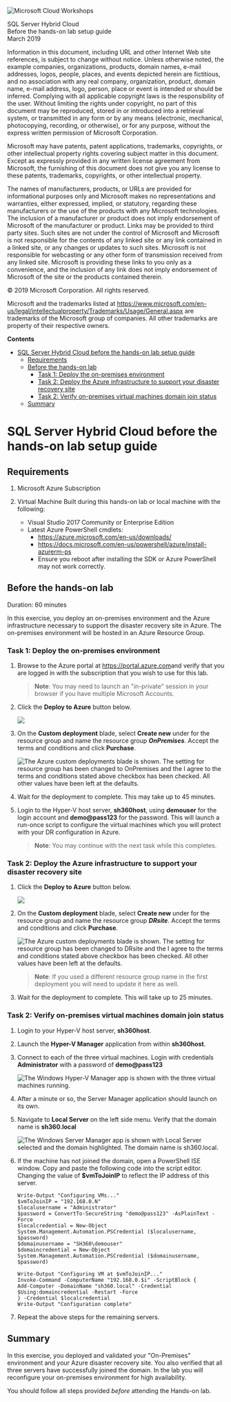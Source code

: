![](https://github.com/Microsoft/MCW-Template-Cloud-Workshop/raw/master/Media/ms-cloud-workshop.png "Microsoft Cloud Workshops")

<div class="MCWHeader1">
SQL Server Hybrid Cloud
</div>

<div class="MCWHeader2">
Before the hands-on lab setup guide
</div>

<div class="MCWHeader3">
March 2019
</div>


Information in this document, including URL and other Internet Web site references, is subject to change without notice. Unless otherwise noted, the example companies, organizations, products, domain names, e-mail addresses, logos, people, places, and events depicted herein are fictitious, and no association with any real company, organization, product, domain name, e-mail address, logo, person, place or event is intended or should be inferred. Complying with all applicable copyright laws is the responsibility of the user. Without limiting the rights under copyright, no part of this document may be reproduced, stored in or introduced into a retrieval system, or transmitted in any form or by any means (electronic, mechanical, photocopying, recording, or otherwise), or for any purpose, without the express written permission of Microsoft Corporation.

Microsoft may have patents, patent applications, trademarks, copyrights, or other intellectual property rights covering subject matter in this document. Except as expressly provided in any written license agreement from Microsoft, the furnishing of this document does not give you any license to these patents, trademarks, copyrights, or other intellectual property.

The names of manufacturers, products, or URLs are provided for informational purposes only and Microsoft makes no representations and warranties, either expressed, implied, or statutory, regarding these manufacturers or the use of the products with any Microsoft technologies. The inclusion of a manufacturer or product does not imply endorsement of Microsoft of the manufacturer or product. Links may be provided to third party sites. Such sites are not under the control of Microsoft and Microsoft is not responsible for the contents of any linked site or any link contained in a linked site, or any changes or updates to such sites. Microsoft is not responsible for webcasting or any other form of transmission received from any linked site. Microsoft is providing these links to you only as a convenience, and the inclusion of any link does not imply endorsement of Microsoft of the site or the products contained therein.

© 2019 Microsoft Corporation. All rights reserved.

Microsoft and the trademarks listed at <https://www.microsoft.com/en-us/legal/intellectualproperty/Trademarks/Usage/General.aspx> are trademarks of the Microsoft group of companies. All other trademarks are property of their respective owners.

**Contents**

- [SQL Server Hybrid Cloud before the hands-on lab setup guide](#sql-server-hybrid-cloud-before-the-hands-on-lab-setup-guide)
  - [Requirements](#requirements)
  - [Before the hands-on lab](#before-the-hands-on-lab)
    - [Task 1: Deploy the on-premises environment](#task-1-deploy-the-on-premises-environment)
    - [Task 2: Deploy the Azure infrastructure to support your disaster recovery site](#task-2-deploy-the-azure-infrastructure-to-support-your-disaster-recovery-site)
    - [Task 2: Verify on-premises virtual machines domain join status](#task-2-verify-on-premises-virtual-machines-domain-join-status)
  - [Summary](#summary)

# SQL Server Hybrid Cloud before the hands-on lab setup guide 

## Requirements

1.  Microsoft Azure Subscription

2.  Virtual Machine Built during this hands-on lab or local machine with the following:

    - Visual Studio 2017 Community or Enterprise Edition
    - Latest Azure PowerShell cmdlets:
        - <https://azure.microsoft.com/en-us/downloads/>
        - <https://docs.microsoft.com/en-us/powershell/azure/install-azurerm-ps>
        - Ensure you reboot after installing the SDK or Azure PowerShell may not work correctly.

## Before the hands-on lab

Duration: 60 minutes

In this exercise, you deploy an on-premises environment and the Azure infrastructure necessary to support the disaster recovery site in Azure. The on-premises environment will be hosted in an Azure Resource Group. 

### Task 1: Deploy the on-premises environment 

1.  Browse to the Azure portal at <https://portal.azure.com>and verify that you are logged in with the subscription that you wish to use for this lab.

    >**Note**: You may need to launch an \"in-private\" session in your browser if you have multiple Microsoft Accounts.

2.  Click the **Deploy to Azure** button below. 

    <a href="https://portal.azure.com/#create/Microsoft.Template/uri/https%3A%2F%2Fraw.githubusercontent.com%2Fciphertxt%2Fcw-smart-hotel-360-iaas%2Fmaster%2Ftemplate%2FSmartHotelOnPrem.json" rel="nofollow">
    <img src="https://camo.githubusercontent.com/9285dd3998997a0835869065bb15e5d500475034/687474703a2f2f617a7572656465706c6f792e6e65742f6465706c6f79627574746f6e2e706e67" data-canonical-src="http://azuredeploy.net/deploybutton.png" style="max-width:100%;"></a>

3.  On the **Custom deployment** blade, select **Create new** under for the resource group and name the resource group ***OnPremises***. Accept the terms and conditions and click **Purchase**.
   
    ![The Azure custom deployments blade is shown. The setting for resource group has been changed to OnPremises and the I agree to the terms and conditions stated above checkbox has been checked. All other values have been left at the defaults.](images/before-the-hands-on-lab/2019-03-16-10-41-15.png "Custom deployment blade")

4. Wait for the deployment to complete. This may take up to 45 minutes.

5. Login to the Hyper-V host server, **sh360host**, using **demouser** for the login account and **demo@pass123** for the password. This will launch a run-once script to configure the virtual machines which you will protect with your DR configuration in Azure. 

    > **Note**: You may continue with the next task while this completes.

### Task 2: Deploy the Azure infrastructure to support your disaster recovery site

1.  Click the **Deploy to Azure** button below.

    <a href="https://portal.azure.com/#create/Microsoft.Template/uri/https%3A%2F%2Fraw.githubusercontent.com%2Fciphertxt%2Fcw-smart-hotel-360-iaas%2Fmaster%2Ftemplate%2FSmartHotelCloud.json" rel="nofollow">
    <img src="https://camo.githubusercontent.com/9285dd3998997a0835869065bb15e5d500475034/687474703a2f2f617a7572656465706c6f792e6e65742f6465706c6f79627574746f6e2e706e67" data-canonical-src="http://azuredeploy.net/deploybutton.png" style="max-width:100%;"></a>

2.  On the **Custom deployment** blade, select **Create new** under for the resource group and name the resource group ***DRsite***. Accept the terms and conditions and click **Purchase**.

    ![The Azure custom deployments blade is shown. The setting for resource group has been changed to DRsite and the I agree to the terms and conditions stated above checkbox has been checked. All other values have been left at the defaults.](images/before-the-hands-on-lab/2019-03-16-11-31-31.png "Custom deployment blade")

    > **Note**: If you used a different resource group name in the first deployment you will need to update it here as well.

3.  Wait for the deployment to complete. This will take up to 25 minutes.

### Task 2: Verify on-premises virtual machines domain join status 

1.  Login to your Hyper-V host server, **sh360host**.

2.  Launch the **Hyper-V Manager** application from within **sh360host**.

3.  Connect to each of the three virtual machines. Login with credentials **Administrator** with a password of **demo@pass123**

    ![The Windows Hyper-V Manager app is shown with the three virtual machines running.](images/before-the-hands-on-lab/2019-03-16-12-16-38.png "Hyper-v Manager")

4.  After a minute or so, the Server Manager application should launch on its own. 

5.  Navigate to **Local Server** on the left side menu. Verify that the domain name is **sh360.local**

    ![The Windows Server Manager app is shown with Local Server selected and the domain highlighted. The domain name is sh360.local.](images/before-the-hands-on-lab/2019-03-16-11-57-38.png "Server Manager")

6.  If the machine has not joined the domain, open a PowerShell ISE window. Copy and paste the following code into the script editor. Changing the value of **$vmToJoinIP** to reflect the IP address of this server.

    ```
    Write-Output "Configuring VMs..."
    $vmToJoinIP = "192.168.0.N"
    $localusername = "Administrator"
    $password = ConvertTo-SecureString "demo@pass123" -AsPlainText -Force
    $localcredential = New-Object System.Management.Automation.PSCredential ($localusername, $password)
    $domainusername = "SH360\demouser"
    $domaincredential = New-Object System.Management.Automation.PSCredential ($domainusername, $password)

    Write-Output "Configuring VM at $vmToJoinIP..."
    Invoke-Command -ComputerName "192.168.0.$i" -ScriptBlock { 
    Add-Computer -DomainName "sh360.local" -Credential $Using:domaincredential -Restart -Force 
    } -Credential $localcredential
    Write-Output "Configuration complete"
    ```

7.  Repeat the above steps for the remaining servers.

## Summary

In this exercise, you deployed and validated your "On-Premises" environment and your Azure disaster recovery site. You also verified that all three servers have successfully joined the domain. In the lab you will reconfigure your on-premises environment for high availability.

You should follow all steps provided *before* attending the Hands-on lab.
